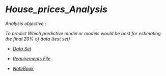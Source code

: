 # *House_prices_Analysis*


*Analysis objective :*

*To predict Which predictive model or models would be best for estimating the final 20% of data (test set)*

* [*Data Set*]()

* [*Requirements File*](https://github.com/omars1234/TimeSeries_ML/blob/2c7f7df247af4dafcdfc6b0422cfd3e29db3340b/House_prices_Analysis/requirements.txt)

* [*NoteBook*](https://github.com/omars1234/TimeSeries_ML/blob/2c7f7df247af4dafcdfc6b0422cfd3e29db3340b/House_prices_Analysis/House_prices_Analysis.ipynb)